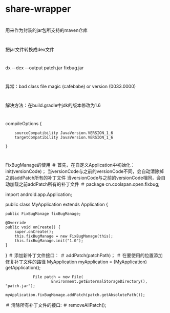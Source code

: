 # share-wrapper
#
用来作为封装的jar包所支持的maven仓库
#
把jar文件转换成dex文件
#
dx --dex --output patch.jar fixbug.jar
#
异常：bad class file magic (cafebabe) or version (0033.0000) 
#
解决方法：在build.gradle中jdk的版本修改为1.6
#
compileOptions {

        sourceCompatibility JavaVersion.VERSION_1_6
        targetCompatibility JavaVersion.VERSION_1_6
        
    }
#
FixBugManage的使用
＃
首先，在自定义Application中初始化： 
init(versionCode)； 
当versionCode与之前的versionCode不同，会自动清除掉之前addPatch所有的补丁文件 
当versionCode与之前的versionCode相同，会自动加载之前addPatch所有的补丁文件
＃
package cn.coolspan.open.fixbug;

import android.app.Application;

public class MyApplication extends Application {

    public FixBugManage fixBugManage;

    @Override
    public void onCreate() {
        super.onCreate();
        this.fixBugManage = new FixBugManage(this);
        this.fixBugManage.init("1.0");
    }
}
＃
添加新补丁文件接口： 
＃
addPatch(patchPath)；
＃
在要使用的位置添加修复补丁文件的路径
MyApplication myApplication = (MyApplication) getApplication();

                File patch = new File(
                        Environment.getExternalStorageDirectory(), "patch.jar");
                myApplication.fixBugManage.addPatch(patch.getAbsolutePath());
＃
清除所有补丁文件的接口:
＃
removeAllPatch();


















